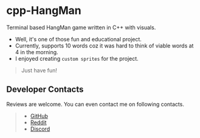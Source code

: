 # cpp-HangMan
Terminal based HangMan game written in C++ with visuals.


* Well, it's one of those fun and educational project.
* Currently, supports 10 words coz it was hard to think of viable words at 4 in the morning.
* I enjoyed creating `custom sprites` for the project.

> Just have fun!


## Developer Contacts

Reviews are welcome. You can even contact me on following contacts.

>* [GitHub](https://github.com/DracoY-code)
>* [Reddit](https://reddit.com/user/Red_Death_08)
>* [Discord](https://discord.gg/@DracoY#5089)
